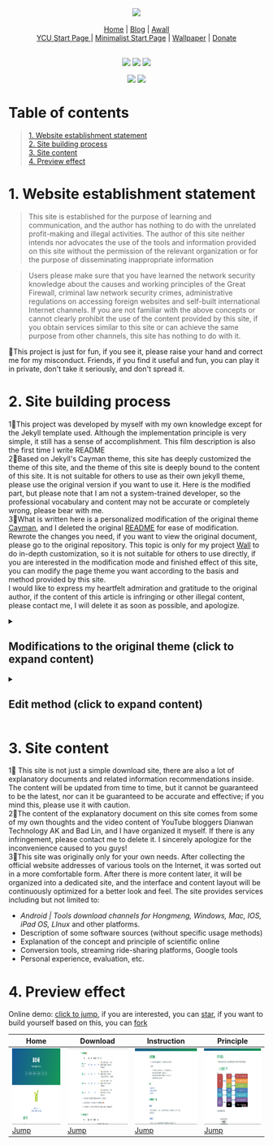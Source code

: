 <!-- logo -->
<p align="center">
    <a href="https://wangcy.tk" alt="Wangcy Logo">
    <img src="https://www.notion.so/image/https%3A%2F%2Fs3-us-west-2.amazonaws.com%2Fsecure.notion-static.com%2F9896bb2e-d7f9-41ac-a4e6-5f9ac2d2f652%2FWCY%E7%9A%84%E4%B8%AA%E4%BA%BAlogo.png?table=block&id=e714d3e8-f158-486c-87e0-baa42b87f805" height="173"/></a>
</p>

<!--个人项目跳转页-->
<div align="center">
    <a href="https://wangcy.tk">Home</a> |
    <a href="https://blog.wangcy.cf/">Blog</a> |
    <a href="https://wangcy.tk/wall">Awall</a> <br>
    <a href="https://ycu.wangcy.cf">YCU Start Page </a> |
    <a href="https://sou.wangcy.tk">Minimalist Start Page</a> |
    <a href="https://wangcy.tk/Wallpaper">Wallpaper</a> |
    <a href="https://donate.wangcy.tk">Donate</a> 
</div>

<!--语言标识-->
<br>
<p align="center">
    <img src="https://img.shields.io/badge/Language%20-HTML-blue">
    <img src="https://img.shields.io/badge/Language%20-MarkDown-green">
    <a href="https://github.com/pages-themes/cayman" ><img src="https://img.shields.io/badge/theme-Jekyll-red"></a>
</p>

<!--语言切换-->
<p align="center">
    <a href="https://wangcy.tk/wall/CHN"><img src="https://img.shields.io/badge/%E8%AF%AD%E8%A8%80-%E4%B8%AD%E6%96%87-brightgreen"></a>
    <a href="http://wangcy.tk/wall/Eng"><img src="https://img.shields.io/badge/Language-English-brightgreen"></a>
</p>    

# Table of contents
> [1. Website establishment statement](#1-website-establishment-statement)<br>
> [2. Site building process](#2-site-building-process)<br>
> [3. Site content](#3-site-content)<br>
> [4. Preview effect](#4-preview-effect)

# 1. Website establishment statement

> This site is established for the purpose of learning and communication, and the author has nothing to do with the unrelated profit-making and illegal activities. The author of this site neither intends nor advocates the use of the tools and information provided on this site without the permission of the relevant organization or for the purpose of disseminating inappropriate information<br>

> Users please make sure that you have learned the network security knowledge about the causes and working principles of the Great Firewall, criminal law network security crimes, administrative regulations on accessing foreign websites and self-built international Internet channels. If you are not familiar with the above concepts or cannot clearly prohibit the use of the content provided by this site, if you obtain services similar to this site or can achieve the same purpose from other channels, this site has nothing to do with it.<br>

🤣This project is just for fun, if you see it, please raise your hand and correct me for my misconduct. Friends, if you find it useful and fun, you can play it in private, don't take it seriously, and don't spread it.

# 2. Site building process
1⃣️This project was developed by myself with my own knowledge except for the Jekyll template used. Although the implementation principle is very simple, it still has a sense of accomplishment. This film description is also the first time I write README<br>
2⃣️Based on Jekyll's Cayman theme, this site has deeply customized the theme of this site, and the theme of this site is deeply bound to the content of this site. It is not suitable for others to use as their own jekyll theme, please use the original version if you want to use it. Here is the modified part, but please note that I am not a system-trained developer, so the professional vocabulary and content may not be accurate or completely wrong, please bear with me. <br>
3⃣️What is written here is a personalized modification of the original theme [Cayman](https://github.com/pages-themes/cayman), and I deleted the original [README](https://github.com/pages-themes/cayman#readme) for ease of modification. Rewrote the changes you need, if you want to view the original document, please go to the original repository. This topic is only for my project [Wall](https://wangct.tk/wall) to do in-depth customization, so it is not suitable for others to use directly, if you are interested in the modification mode and finished effect of this site, you can modify the page theme you want according to the basis and method provided by this site. <br>
I would like to express my heartfelt admiration and gratitude to the original author, if the content of this article is infringing or other illegal content, please contact me, I will delete it as soon as possible, and apologize.

<details><summary><h2>Modifications to the original theme (click to expand content)</h2></summary>
        
- Modify the original header button, increase the number and give an absolute link
- Change the original single-page layout to a layer-by-layer nesting similar to a blog
- Canceled the link to the original Github and added the page logo
- Added dark mode toggle
- ...
</details>
 
<details><summary><h2>Edit method (click to expand content)</h2></summary>

### 1. Modify the remote theme configuration
    
[Fork](https://github.com/pages-themes/cayman) theme **Cayman**, **change theme name** in *_config.yml* to the name you want, the theme of this part The name is also used as the remote configuration name for your store. The specific modification format is as follows⬇️
    
```yaml
remote_theme: wchenyi/cayman
 ```
 
 ### 2. Theme basic configuration:
    
- In the ```jekyll-theme-cayman.gemspec*``` file, modify the ```name```, and the ```title``` field should be consistent with the field in *_config.yml*
- ```_config.yml``` modify ```title``` and ```remote_theme```

### 3. Modify page elements
    
- **Modification of the top three boxes**
  - Select ```default.html``` in the ```layout``` file to modify the ```<header class="page-header" role="banner">``` field
- **Bottom content modified**
  - Select ```default.html``` in the ```layout``` file to modify the ```<footer class="site-footer">``` field

### 4. Other modifications
    
- **Increase logo display**
  - In the ```layout``` file, select ```default.html``` to modify the ```<fhead">``` field, and add the following content:
```html
<!--Site icon display method ↓ -->
    <link rel="shortcut icon" href="#">
    <link rel="bookmark" href="#">
    <link rel="icon" href="#" />
    <!--Safari icon display method ↓ -->
    <link rel="a#">
    <!--<link rel="apple-touch-icon" sizes="76x76" href="#">
    <link rel="apple-touch-icon" sizes="120x120" href="#">
    <link rel="apple-touch-icon" sizes="152x152" href="#">-->
```
  - Select ```head-custom.html`` in the ```_includes``` file and add ``` in the field ```<head>```<!-- You can set your favicon here --> ```The following content

- **Added dark mode toggle**

  - Add dark mode switching content in ```layout``` file
</details>
    
# 3. Site content
1⃣️ This site is not just a simple download site, there are also a lot of explanatory documents and related information recommendations inside. The content will be updated from time to time, but it cannot be guaranteed to be the latest, nor can it be guaranteed to be accurate and effective; if you mind this, please use it with caution.<br>
2⃣️The content of the explanatory document on this site comes from some of my own thoughts and the video content of YouTube bloggers Dianwan Technology AK and Bad Lin, and I have organized it myself. If there is any infringement, please contact me to delete it. I sincerely apologize for the inconvenience caused to you guys!<br>
3⃣️This site was originally only for your own needs. After collecting the official website addresses of various tools on the Internet, it was sorted out in a more comfortable form. After there is more content later, it will be organized into a dedicated site, and the interface and content layout will be continuously optimized for a better look and feel. The site provides services including but not limited to:<br>

- *Android | Tools download channels for Hongmeng, Windows, Mac, IOS, iPad OS, LInux* and other platforms.
- Description of some software sources (without specific usage methods)
- Explanation of the concept and principle of scientific online
- Conversion tools, streaming ride-sharing platforms, Google tools
- Personal experience, evaluation, etc.

# 4. Preview effect
Online demo: [click to jump](https://wangcy.tk/wall), if you are interested, you can [star](https://github.com/login?return_to=%2Fwchenyi%2Fwall), if you want to build yourself based on this, you can [fork](https://github.com/login?return_to=%2Fwchenyi%2Fwall)

| Home | Download | Instruction | Principle |
|--|--|--|--|
| <img src='./shortcuts/主页.png' height='150'/> [Jump](http://wangcy.tk/wall/)  | <img src='./shortcuts/软件下载.png' height='150'/> [Jump](http://wangcy.tk/wall/assets/Android) | <img src='./shortcuts/说明文档.png' height='150'/> [Jump](http://wangcy.tk/wall/assets/doc) | <img src='./shortcuts/原理内容.png' height='150'/> [Jump](http://wangcy.tk/wall/Awall/%E7%BD%91%E7%BB%9C%E7%9A%84%E6%A6%82%E5%BF%B5) |

